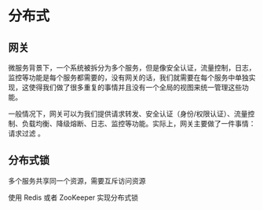 # 分布式

## 网关

微服务背景下，一个系统被拆分为多个服务，但是像安全认证，流量控制，日志，监控等功能是每个服务都需要的，没有网关的话，我们就需要在每个服务中单独实现，这使得我们做了很多重复的事情并且没有一个全局的视图来统一管理这些功能。

一般情况下，网关可以为我们提供请求转发、安全认证（身份/权限认证）、流量控制、负载均衡、降级熔断、日志、监控等功能。实际上，网关主要做了一件事情：请求过滤 。

## 分布式锁

多个服务共享同一个资源，需要互斥访问资源

使用 Redis 或者 ZooKeeper 实现分布式锁
